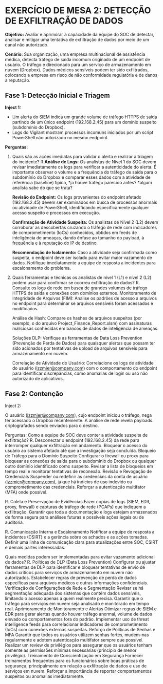 # EXERCÍCIO DE MESA 2: DETECÇÃO DE EXFILTRAÇÃO DE DADOS  

**Objetivo:** Avaliar e aprimorar a capacidade da equipe do SOC de detectar, analisar e mitigar uma tentativa de exfiltração de dados 
por meio de um canal não autorizado.

**Cenário:** Sua organização, uma empresa multinacional de assistência médica, detecta tráfego de saída incomum originado de um endpoint 
de usuário. O tráfego é direcionado para um serviço de armazenamento em nuvem (Dropbox). Dados médicos sensíveis podem ter sido exfiltrados,
colocando a empresa em risco de não conformidade regulatória e de danos à reputação.

## Fase 1: Detecção Inicial e Triagem

**Inject 1:**  
- Um alerta do SIEM indica um grande volume de tráfego HTTPS de saída partindo de um único endpoint (192.168.2.45) para um domínio
  suspeito (subdomínio do Dropbox).  
- Logs do Vigilant mostram processos incomuns iniciados por um script PowerShell não autorizado no mesmo endpoint.

**Perguntas:**  
1. Quais são as ações imediatas para validar o alerta e realizar a triagem do incidente?
   R.**Análise de Logs:** Os analistas de Nível 1 do SOC devem revisar imediatamente os logs para verificar a autenticidade do alerta.
   É importante observar o volume e a frequência do tráfego de saída para o subdomínio do Dropbox e comparar esses dados com a atividade
   de referência (baseline) típica,
   *ja houve trafego parecido antes?
   *algum analista sabe do que se trata?

    **Revisão do Endpoint:** Os logs provenientes do endpoint afetado (192.168.2.45) devem ser examinados em busca de processos anormais 
    ou atividade de PowerShell, identificando especificamente qualquer acesso suspeito e processos em execução.
    
    **Confirmação de Atividade Suspeita:** Os analistas de Nível 2 (L2) devem corroborar as descobertas cruzando o tráfego de rede 
    com indicadores de comprometimento (IoCs) conhecidos, obtidos em feeds de inteligência de ameaças, dando ênfase ao tamanho do payload, 
    à frequência e à reputação do IP de destino.
    
    **Recomendação de Isolamento:** Caso a atividade seja confirmada como suspeita, o endpoint deve ser isolado para evitar maior vazamento de dados. Notifique imediatamente a equipe de resposta a incidentes para escalonamento do problema.


2. Quais ferramentas e técnicas os analistas de nível 1 (L1) e nível 2 (L2) podem usar para confirmar se ocorreu exfiltração de dados?
   R. Consulte os logs de rede em busca de grandes volumes de tráfego HTTPS de saída e conexões com domínios externos.
      Monitoramento de Integridade de Arquivos (FIM): Analise os padrões de acesso a arquivos no endpoint para determinar
      se arquivos sensíveis foram acessados e modificados.

      Análise de Hash: Compare os hashes de arquivos suspeitos (por exemplo, o do arquivo Project_Finance_Report.xlsm)
      com assinaturas maliciosas conhecidas em bancos de dados de inteligência de ameaças.

      Soluções DLP: Verifique as ferramentas de Data Loss Prevention (Prevenção de Perda de Dados) para quaisquer alertas
      que possam ter sido acionados por tentativas de upload de arquivos sensíveis para armazenamento em nuvem.

      Correlação de Atividade do Usuário: Correlacione os logs de atividade do usuário (izzmier@company.com)
      com o comportamento do endpoint para identificar discrepâncias, como anomalias de login ou uso não autorizado de aplicativos.



## Fase 2: Contenção
  Inject 2:
  
  O usuário (izzmier@company.com), cujo endpoint iniciou o tráfego, nega ter acessado o Dropbox recentemente.
  A análise de rede revela payloads criptografados sendo enviados para o destino.
  
  Perguntas:
  Como a equipe de SOC deve conter a atividade suspeita de exfiltração?
  R.  Desconectar o endpoint (192.168.2.45) da rede para interromper qualquer exfiltração em andamento.
      Bloquear o acesso do usuário ao sistema afetado até que a investigação seja concluída.
      Bloqueio de Tráfego para o Domínio Suspeito
      Configurar o firewall ou proxy para bloquear as conexões de saída para o subdomínio do Dropbox ou qualquer outro domínio identificado como suspeito.
      Revisar a lista de bloqueios em tempo real e monitorar tentativas de reconexão.
      Revisão e Revogação de Credenciais
      Suspender ou redefinir as credenciais da conta de usuário (izzmier@company.com), já que há indícios de uso indevido ou comprometimento das credenciais.
      Reforçar a autenticação multifator (MFA) onde possível.

  R.  Coleta e Preservação de Evidências
      Fazer cópias de logs (SIEM, EDR, proxy, firewall) e capturas de tráfego de rede (PCAPs) que indiquem a exfiltração.
      Garantir que toda a documentação e logs estejam armazenados de forma segura para análises futuras e possíveis ações legais ou de auditoria.
  
  R.  Comunicação Interna e Escalonamento
      Notificar a equipe de resposta a incidentes (CSIRT) e a gerência sobre os achados e as ações tomadas.
      Definir uma linha de comunicação clara para atualizações entre SOC, CSIRT e demais partes interessadas.
      
  Quais medidas podem ser implementadas para evitar vazamento adicional de dados?
  R.  Políticas de DLP (Data Loss Prevention)
      Configurar ou ajustar ferramentas de DLP para identificar e bloquear tentativas de envio de dados críticos para serviços de armazenamento em nuvem não autorizados.
      Estabelecer regras de prevenção de perda de dados específicas para arquivos médicos e outras informações confidenciais.
      Verificação de Configurações de Rede e Segmentação
      Revisar se há segmentação adequada dos sistemas que contêm dados sensíveis, limitando o acesso apenas a quem realmente precisa.
      Garantir que o tráfego para serviços em nuvem seja analisado e monitorado em tempo real.
      Aprimoramento de Monitoramento e Alertas
      Otimizar regras de SIEM e EDR para gerar alertas quando houver tráfego anormal, volume de dados elevado ou comportamentos fora do padrão.
      Implementar uso de threat intelligence feeds para correlacionar indicadores de comprometimento (IoCs) com conexões externas suspeitas.
      Reforço de Políticas de Senhas e MFA
      Garantir que todos os usuários utilizem senhas fortes, mudem-nas regularmente e adotem autenticação multifator sempre que possível.
      Realizar um review de privilégios para assegurar que os usuários tenham somente as permissões mínimas necessárias (princípio de menor privilégio).
      Treinamento de Conscientização em Segurança
      Fornecer treinamentos frequentes para os funcionários sobre boas práticas de segurança, principalmente em relação a exfiltração de dados e uso de serviços em nuvem.
      Reforçar a importância de reportar comportamentos suspeitos ou anomalias imediatamente.
